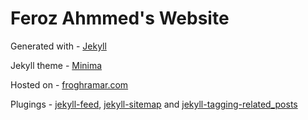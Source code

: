 # Feroz Ahmmed's Website

Generated with - [Jekyll](https://jekyllrb.com/)

Jekyll theme - [Minima](https://github.com/jekyll/minima)

Hosted on - [froghramar.com](https://froghramar.com)

Plugings - [jekyll-feed](https://github.com/jekyll/jekyll-feed), [jekyll-sitemap](https://github.com/jekyll/jekyll-sitemap) and [jekyll-tagging-related_posts](https://github.com/toshimaru/jekyll-tagging-related_posts)
